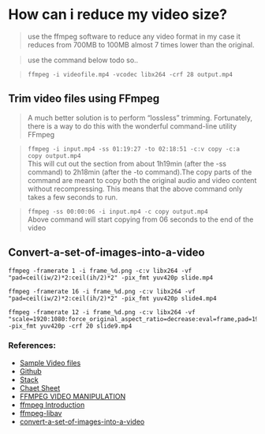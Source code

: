 # How can i reduce my video size?
> use the ffmpeg software to reduce any video format
> in my case it reduces from 700MB to 100MB almost 7 times lower than the original.

> use the command below todo so..

> `ffmpeg -i videofile.mp4 -vcodec libx264 -crf 28 output.mp4`

## Trim video files using FFmpeg
> A much better solution is to perform “lossless” trimming. Fortunately, there is a way to do this with the wonderful command-line utility FFmpeg

> `ffmpeg -i input.mp4 -ss 01:19:27 -to 02:18:51 -c:v copy -c:a copy output.mp4`\
> This will cut out the section from about 1h19min (after the -ss command) to 2h18min (after the -to command).The copy parts of the command are meant to copy both the original audio and video content without recompressing. This means that the above command only takes a few seconds to run.

> `ffmpeg -ss 00:00:06 -i input.mp4 -c copy output.mp4`\
> Above command will start copying from 06 seconds to the end of the video

## Convert-a-set-of-images-into-a-video

```
ffmpeg -framerate 1 -i frame_%d.png -c:v libx264 -vf "pad=ceil(iw/2)*2:ceil(ih/2)*2" -pix_fmt yuv420p slide.mp4

ffmpeg -framerate 16 -i frame_%d.png -c:v libx264 -vf "pad=ceil(iw/2)*2:ceil(ih/2)*2" -pix_fmt yuv420p slide4.mp4

ffmpeg -framerate 12 -i frame_%d.png -c:v libx264 -vf "scale=1920:1080:force_original_aspect_ratio=decrease:eval=frame,pad=1920:1080:-1:-1:eval=frame"  -pix_fmt yuv420p -crf 20 slide9.mp4
```

### References:

* [Sample Video files](https://file-examples.com/index.php/sample-video-files/sample-webm-files-download)
* [Github](https://gist.github.com/dvlden/b9d923cb31775f92fa54eb8c39ccd5a9)
* [Stack](https://unix.stackexchange.com/questions/28803/how-can-i-reduce-a-videos-size-with-ffmpeg)
* [Chaet Sheet](https://gist.github.com/steven2358/ba153c642fe2bb1e47485962df07c730)
* [FFMPEG VIDEO MANIPULATION](https://api.video/blog/video-trends/ffmpeg-for-beginners-processing-converting-and-streaming-video)
* [ffmpeg Introduction](https://programminghistorian.org/en/lessons/introduction-to-ffmpeg)
* [ffmpeg-libav](https://www.lhsz.xyz/read/ffmpeg-libav-tutorial/spilt.4.spilt.1.blank)
* [convert-a-set-of-images-into-a-video](https://hamelot.io/visualization/using-ffmpeg-to-convert-a-set-of-images-into-a-video)
